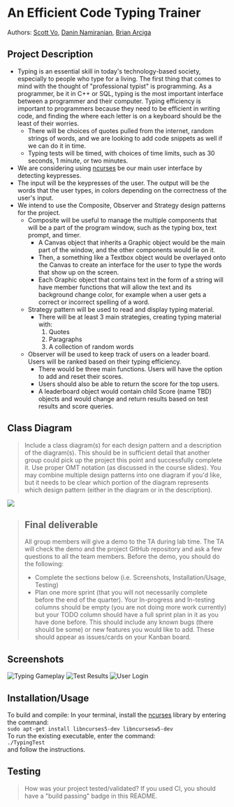 # An Efficient Code Typing Trainer
 
Authors: [Scott Vo](https://github.com/hscottvo), [Danin Namiranian](https://github.com/Danin1993), [Brian Arciga](https://github.com/brianarciga1)

## Project Description
* Typing is an essential skill in today's technology-based society, especially to people who type for a living. The first thing that comes to mind with the thought of "professional typist" is programming. As a programmer, be it in C++ or SQL, typing is the most important interface between a programmer and their computer. Typing efficiency is important to programmers because they need to be efficient in writing code, and finding the where each letter is on a keyboard should be the least of their worries. 
  * There will be choices of quotes pulled from the internet, random strings of words, and we are looking to add code snippets as well if we can do it in time.
  * Typing tests will be timed, with choices of time limits, such as 30 seconds, 1 minute, or two minutes. 
* We are considering using [ncurses](https://pubs.opengroup.org/onlinepubs/7908799/xcurses/curses.h.html) be our main user interface by detecting keypresses. 
* The input will be the keypresses of the user. The output will be the words that the user types, in colors depending on the correctness of the user's input. 
* We intend to use the Composite, Observer and Strategy design patterns for the project. 
  * Composite will be useful to manage the multiple components that will be a part of the program window, such as the typing box, text prompt, and timer. 
    * A Canvas object that inherits a Graphic object would be the main part of the window, and the other components would lie on it.
    * Then, a something like a Textbox object would be overlayed onto the Canvas to create an interface for the user to type the words that show up on the screen.
    * Each Graphic object that contains text in the form of a string will have member functions that will allow the text and its background change color, for example when a user gets a correct or incorrect spelling of a word.
  * Strategy pattern will be used to read and display typing material. 
    * There will be at least 3 main strategies, creating typing material with:
      1. Quotes
      2. Paragraphs
      3. A collection of random words
  * Observer will be used to keep track of users on a leader board. Users will be ranked based on their typing efficiency.
    * There would be three main functions. Users will have the option to add and reset their scores.
    * Users should also be able to return the score for the top users.
    * A leaderboard object would contain child Score (name TBD) objects and would change and return results based on test results and score queries.

## Class Diagram
 > Include a class diagram(s) for each design pattern and a description of the diagram(s). This should be in sufficient detail that another group could pick up the project this point and successfully complete it. Use proper OMT notation (as discussed in the course slides). You may combine multiple design patterns into one diagram if you'd like, but it needs to be clear which portion of the diagram represents which design pattern (either in the diagram or in the description). 

<img src="https://docs.google.com/drawings/d/e/2PACX-1vSwanho9HYGWpyReDs0W0ro39obf76mRsjeyf73z6PT0jZE5E_Qc7GBUylH1muTeXfJJjXDmGRLVoDr/pub?w=2552&amp;h=1644">

 > ## Final deliverable
 > All group members will give a demo to the TA during lab time. The TA will check the demo and the project GitHub repository and ask a few questions to all the team members. 
 > Before the demo, you should do the following:
 > * Complete the sections below (i.e. Screenshots, Installation/Usage, Testing)
 > * Plan one more sprint (that you will not necessarily complete before the end of the quarter). Your In-progress and In-testing columns should be empty (you are not doing more work currently) but your TODO column should have a full sprint plan in it as you have done before. This should include any known bugs (there should be some) or new features you would like to add. These should appear as issues/cards on your Kanban board. 
 ## Screenshots
![Typing Gameplay](https://user-images.githubusercontent.com/56327086/101736905-f53f8780-3a78-11eb-801a-547ec9e831d0.JPG)
![Test Results](https://user-images.githubusercontent.com/56327086/101737106-48193f00-3a79-11eb-9926-380cafc8cfb0.JPG)
![User Login](https://user-images.githubusercontent.com/56327086/101737319-8d3d7100-3a79-11eb-9490-8b9f399d4da8.JPG)

 ## Installation/Usage
To build and compile: 
  In your terminal, install the [ncurses](https://pubs.opengroup.org/onlinepubs/7908799/xcurses/curses.h.html) library by entering the command:  
  <code>sudo apt-get install libncurses5-dev libncursesw5-dev</code>  
To run the existing executable, enter the command:  
  <code>./TypingTest</code>  
and follow the instructions. 
 ## Testing
 > How was your project tested/validated? If you used CI, you should have a "build passing" badge in this README.
 
